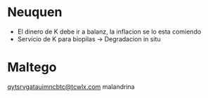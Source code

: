 # Neuquen

- El dinero de K debe ir a balanz, la inflacion se lo esta comiendo
- Servicio de K para biopilas → Degradacion in situ

# Maltego
qytsrvgatauimncbtc@tcwlx.com
malandrina